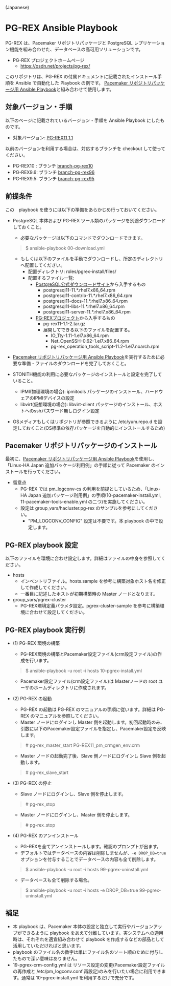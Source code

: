 (Japanese)

# PG-REX Ansible Playbook

PG-REX は、Pacemaker リポジトリパッケージと PostgreSQL レプリケーション機能を組み合わせた、データベースの高可用ソリューションです。

* PG-REX プロジェクトホームページ
  * https://osdn.net/projects/pg-rex/

このリポジトリは、PG-REX の付属ドキュメントに記載されたインストール手順を Ansible で自動化した Playbook の例です。
[Pacemaker リポジトリパッケージ用 Ansible Playbook](https://github.com/kskmori/ansible-pacemaker)と組み合わせて使用します。

## 対象バージョン・手順

以下のページに記載されているバージョン・手順を Ansible Playbook にしたものです。

* 対象バージョン: [PG-REX11 1.1](https://ja.osdn.net/projects/pg-rex/releases/71260)

以前のバージョンを利用する場合は、対応するブランチを checkout して使ってください。

 * PG-REX10 : ブランチ [branch-pg-rex10](https://github.com/kskmori/ansible-pgrex/tree/branch-pg-rex10)
 * PG-REX9.6: ブランチ [branch-pg-rex96](https://github.com/kskmori/ansible-pgrex/tree/branch-pg-rex96)
 * PG-REX9.5: ブランチ [branch-pg-rex95](https://github.com/kskmori/ansible-pgrex/tree/branch-pg-rex95)

## 前提条件

この　playbook を使うには以下の準備をあらかじめ行っておいてください。

* PostgreSQL 本体および PG-REX ツール類のパッケージを別途ダウンロードしておくこと。
  * 必要なパッケージは以下のコマンドでダウンロードできます。

  > $ ansible-playbook 00-download.yml

  * もしくは以下のファイルを手動でダウンロードし、所定のディレクトリへ配置してください。
    * 配置ディレクトリ: roles/pgrex-install/files/
    * 配置するファイル一覧:
      * [PostgreSQL公式ダウンロードサイト](https://www.postgresql.org/download/)から入手するもの
        * postgresql11-11.*.rhel7.x86_64.rpm
        * postgresql11-contrib-11.*.rhel7.x86_64.rpm
        * postgresql11-docs-11.*.rhel7.x86_64.rpm
        * postgresql11-libs-11.*.rhel7.x86_64.rpm
        * postgresql11-server-11.*.rhel7.x86_64.rpm
      * [PG-REXプロジェクト](https://osdn.net/projects/pg-rex/)から入手するもの
        * pg-rex11-1.1-2.tar.gz
        * 展開してできる以下のファイルを配置する。
          * IO_Tty-1.11-1.el7.x86_64.rpm
          * Net_OpenSSH-0.62-1.el7.x86_64.rpm
          * pg-rex_operation_tools_script-11.2-1.el7.noarch.rpm

* [Pacemaker リポジトリパッケージ用 Ansible Playbook](https://github.com/kskmori/ansible-pacemaker)を実行するために必要な準備・ファイルのダウンロードを完了しておくこと。
* STONITH機能の利用に必要なパッケージのインストールと設定を完了していること。
  * IPMI(物理環境の場合): ipmitools パッケージのインストール、ハードウェアのIPMIデバイスの設定
  * libvirt(仮想環境の場合): libvirt-client パッケージのインストール、ホストへのsshパスワード無しログイン設定
* OSメディアもしくはリポジトリが参照できるように /etc/yum.repo.d を設定しておくこと(OS標準の依存パッケージを自動的にインストールするため)

## Pacemaker リポジトリパッケージのインストール

最初に、[Pacemaker リポジトリパッケージ用 Ansible Playbook](https://github.com/kskmori/ansible-pacemaker)を使用し、「Linux-HA Japan 追加パッケージ利用例」の手順に従って Pacemaker のインストールを行ってください。

* 留意点
  * PG-REX では pm_logconv-cs の利用を前提としているため、「Linux-HA Japan 追加パッケージ利用例」の手順(10-pacemaker-install.yml, 11-pacemaker-tools-enable.yml の二つ)を実施してください。
  * 設定は group_vars/hacluster.pg-rex のサンプルを参考にしてください。
    * "PM_LOGCONV_CONFIG" 設定は不要です。本 playbook の中で設定します。

## PG-REX playbook 設定

以下のファイルを環境に合わせ設定します。詳細はファイルの中身を参照してください。

* hosts
  * インベントリファイル。hosts.sample を参考に構築対象ホスト名を修正して作成してください。
  * 一番目に記述したホストが初期構築時の Master ノードとなります。
* group_vars/pgrex-cluster
  * PG-REX環境定義パラメタ設定。pgrex-cluster-sample を参考に構築環境に合わせて設定してください。

## PG-REX playbook 実行例

* (1) PG-REX 環境の構築
  * PG-REX環境の構築とPacemaker設定ファイル(crm設定ファイル)の作成を行います。

  > $ ansible-playbook -u root -i hosts 10-pgrex-install.yml

  * Pacemaker設定ファイル(crm設定ファイル)は Masterノードの root ユーザのホームディレクトリに作成されます。

* (2) PG-REX の起動
  * PG-REX の起動は PG-REX のマニュアルの手順に従います。詳細は PG-REX のマニュアルを参照してください。
  * Master ノードにログインし Master 側を起動します。初回起動時のみ、引数に以下のPacemaker設定ファイルを指定し、Pacemaker設定を反映します。

  >  \# pg-rex_master_start PG-REX11_pm_crmgen_env.crm

  * Master ノードの起動完了後、Slave 側ノードにログインし Slave 側を起動します。

  >  \# pg-rex_slave_start

* (3) PG-REX の停止

  * Slave ノードにログインし、Slave 側を停止します。

  >  \# pg-rex_stop

  * Master ノードにログインし、Master 側を停止します。

  >  \# pg-rex_stop

* (4) PG-REX のアンインストール
  * PG-REXを全てアンインストールします。確認のプロンプトが出ます。
  * デフォルトではデータベースの内容は削除しませんが、`-e DROP_DB=true` オプションを付与することでデータベースの内容も全て削除します。

  > $ ansible-playbook -u root -i hosts 99-pgrex-uninstall.yml

  * データベースも全て削除する場合。

  > $ ansible-playbook -u root -i hosts -e DROP_DB=true 99-pgrex-uninstall.yml


## 補足

* 本 playbook は、Pacemaker 本体の設定と独立して実行やバージョンアップができるように playbook をあえて分離しています。実システムへの適用時は、それぞれを適宜組み合わせて playbook を作成するなどの部品として活用していただければと思います。
* playbook のファイル名の数字は単にファイル名のソート順のために付与したもので深い意味はありません。
* 19-pgrex-crm-config.yml は リソース設定の変更(Pacemaker設定ファイルの再作成と /etc/pm_logconv.conf 再設定)のみを行いたい場合に利用できます。通常は 10-pgrex-install.yml を利用するだけで充分です。
